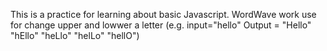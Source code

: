 This is a practice for learning about basic Javascript. 
WordWave work use for change upper and lowwer a letter 
(e.g. input="hello" Output = "Hello" "hEllo" "heLlo" "helLo" "hellO")
